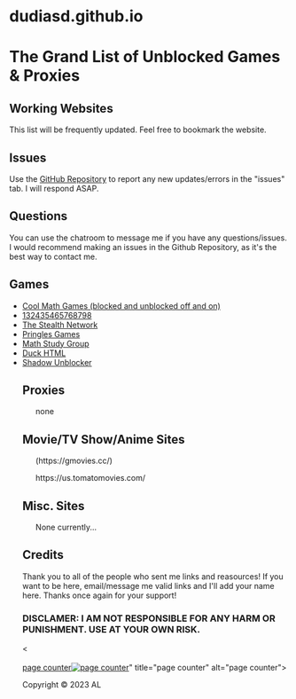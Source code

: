# dudiasd.github.io
<html>
<head>
<link rel="stylesheet" href="style.css">
<body>
	<title>Google Drive</title>
	<p></p>
	<h1>The Grand List of Unblocked Games & Proxies</h1>
	<h2>Working Websites</h2>
	<p>This list will be frequently updated. Feel free to bookmark the website.</p>
	<h2>Issues</h2>
	<p>Use the <a href=/https://github.com/dudiasd/dudiasd.github.io>GitHub Repository</a> to report any new updates/errors in the "issues" tab. I will respond ASAP.</p>
	<h2>Questions</h2>
	<p>You can use the chatroom to message me if you have any questions/issues. I would recommend making an issues in the Github Repository, as it's the best way to contact me.</p>
	<h2>Games</h2>
	<ul>
		<li><a href="https://www.coolmathgames.com/">Cool Math Games (blocked and unblocked off and on)</a></li>
		<li><a href="https://sites.google.com/view/132435465768797/home?authuser=0">132435465768798</a></li>
		<li><a href="https://sites.google.com/view/stealth-network/home?authuser=0">The Stealth Network</a></li>
		<li><a href="https://ellieeet123.github.io/">Pringles Games</a></li>
		<li><a href="https://sites.google.com/stu.palmbeachschools.org/mathlearningcenter/home?authuser=0">Math Study Group</a></li>
		<li><a 
		<li><a href="https://sites.google.com/view/un3">Duck HTML</a></li>
		<li><a href="https://sites.google.com/view/girraffeboy21yt-unblocks/links-of-proxies?authuser=0">Shadow Unblocker</a></li>
	</>
	<h2>Proxies</h2>
	<ul>
		<p>  none </p>
	</ul>
	<h2>Movie/TV Show/Anime Sites</h2>
	<ul>
		<p>(https://gmovies.cc/)</p>
		<p>https://us.tomatomovies.com/<p>
	</ul>
	<h2>Misc. Sites</h2>
	<ul>
		<p>None currently...</p>
	</ul>
	<h2>Credits</h2>
	<ul>
		</>
	</ul>
	<p>Thank you to all of the people who sent me links and reasources! If you want to be here, email/message me valid links and I'll add your name here. Thanks once again for your support!</p>
	<h3>DISCLAMER: I AM NOT RESPONSIBLE FOR ANY HARM OR PUNISHMENT. USE AT YOUR OWN RISK.</h3>
	<<div id="sfc7xug3ayz3tzdkjznjmxf7fux5ymuxl6h"></div><script type="text/javascript" src="https://counter10.optistats.ovh/private/counter.js?c=7xug3ayz3tzdkjznjmxf7fux5ymuxl6h&down=async" async></script><br><a href="https://www.freecounterstat.com">page counter</a><noscript><a href="https://www.freecounterstat.com" title="page counter"><img src="https://counter10.optistats.ovh/private/freecounterstat.php?c=7xug3ayz3tzdkjznjmxf7fux5ymuxl6h" border="0" title="page counter" alt="page counter"></a></noscript>" title="page counter" alt="page counter"></a>         
	<p>Copyright © 2023 AL</p>
	<script async src="https://pagead2.googlesyndication.com/pagead/js/adsbygoogle.js?client=ca-pub-5408074954692614"
		crossorigin="anonymous"></script>
</body>
</head>
</html>
